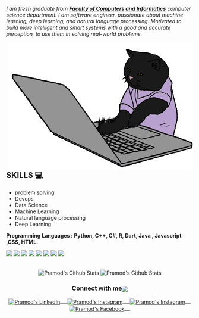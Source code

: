   <em>I am fresh graduate from <a href="http://suez.edu.eg/ar/?page_id=7325&lang=en"><b>Faculty of Computers and Informatics</b></a> computer science department. I am software engineer, passionate about machine learning, deep learning, and natural language processing. Motivated to build more intelligent and smart systems with a good and accurate perception, to use them in solving real-world problems. </em>
 <br/>
 
 <img align="right" src="https://raw.githubusercontent.com/UgRoss/UgRoss/master/assets/cat-dev.gif"/>

 
## SKILLS :computer: 

- problem solving
- Devops
- Data Science
- Machine Learning
- Natural language processing
- Deep Learning

**Programming Languages : Python, C++, C#, R,  Dart, Java , Javascript ,CSS, HTML.**
	

<code><a href="https://www.python.org/" target="_blank"><img height="50" src="https://www.vectorlogo.zone/logos/python/python-ar21.svg"></a></code>
<code><a href="https://www.linux.org/" target="_blank"><img height="50" src="https://www.vectorlogo.zone/logos/linux/linux-ar21.svg"></a></code>
<code><a href="https://flutter.dev/" target="_blank"><img height="50" src="https://www.vectorlogo.zone/logos/flutterio/flutterio-ar21.svg"></a></code>
<code><a href="https://www.docker.com/" target="_blank"><img height="50" src="https://www.vectorlogo.zone/logos/docker/docker-official.svg"></a></code>
<code><a href="https://www.tensorflow.org/" target="_blank"><img height="50" src="https://www.vectorlogo.zone/logos/tensorflow/tensorflow-ar21.svg"></a></code>
<code><a href="https://www.ansible.com/" target="_blank"><img height="50" src="https://www.vectorlogo.zone/logos/ansible/ansible-ar21.svg"></a></code>
<code><a href="https://www.jenkins.io/" target="_blank"><img height="50" src="https://www.vectorlogo.zone/logos/jenkins/jenkins-ar21.svg"></a></code>
<code><a href="https://kubernetes.io/" target="_blank"><img height="50" src="https://www.vectorlogo.zone/logos/kubernetes/kubernetes-ar21.svg"></a></code>
<br/><br/>


<p align="center">
<img align="center" src="https://github-readme-stats.vercel.app/api?username=mostafaashour99&&show_icons=true&theme=rose_pine" alt="Pramod's Github Stats">

<img align="center" src="https://github-readme-stats.vercel.app/api/top-langs?username=mostafaashour99&show_icons=true&locale=en&layout=compactlangs_count=8&theme=rose_pine" alt="Pramod's Github Stats">
 
</p>

<div align="center">
  <h3 align="center">Connect with me<img align="center" src="https://github.com/rajput2107/rajput2107/blob/master/Assets/Handshake.gif" height="33px" /></h3> 
</div>
<p align="center">
 <a href="https://www.linkedin.com/in/mostafaashour99/" target="blank">
  <img align="center" alt="Pramod's LinkedIn" width="30px" src="https://www.vectorlogo.zone/logos/linkedin/linkedin-icon.svg" /> &nbsp; &nbsp;
 </a>
  <a href="mostafa.ashourfci@gmail.com" target="blank">
  <img align="center" alt="Pramod's Instagram" width="30px" src="https://www.vectorlogo.zone/logos/gmail/gmail-icon.svg" /> &nbsp; &nbsp;
 </a>
 <a href="https://www.instagram.com/x_okira/?hl=en" target="blank">
  <img align="center" alt="Pramod's Instagram" width="30px" src="https://www.vectorlogo.zone/logos/instagram/instagram-icon.svg" /> &nbsp; &nbsp;
 </a>
 <a href="https://www.facebook.com/mostafa.3ashour/" target="blank">
  <img align="center" alt="Pramod's Facebook" width="30px" src="https://www.vectorlogo.zone/logos/facebook/facebook-tile.svg" /> &nbsp; &nbsp;
 </a> 
  <br/>
  <br/>
